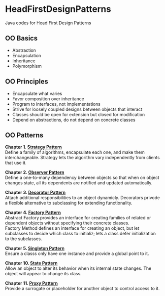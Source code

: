 # HeadFirstDesignPatterns
Java codes for Head First Design Patterns

## OO Basics
* Abstraction
* Encapsulation
* Inheritance
* Polymorphism

## OO Principles
* Encapsulate what varies
* Favor composition over inheritance
* Program to interfaces, not implementations
* Strive for loosely coupled designs between objects that interact
* Classes should be open for extension but closed for modification
* Depend on abstractions, do not depend on concrete classes

## OO Patterns

**Chapter 1. [Strategy Pattern](./StrategyPattern/src)**<br>
Define a family of algorithms, encapsulate each one, and make them interchangeable.
Strategy lets the algorithm vary independently from clients that use it.

**Chapter 2. [Observer Pattern](./ObserverPattern/src)**<br>
Define a one-to-many dependency between objects
so that when on object changes state, all its dependents are notified and updated automatically.

**Chapter 3. [Decorator Pattern](./DecoratorPattern/src)**<br>
Attach additional responsibilities to an object dynamicly. Decorators privode a flexible alternative to subclassing for extending functionality.

**Chapter 4. [Factory Pattern](./FactoryPattern/src)**<br>
Abstract Factory provides an interface for creating families of related or dependent objects without specifying their concrete classes. <br>
Factory Method defines an interface for creating an object, but let subclasses to decide which class to initializ; lets a class defer initialization to the subclasses.

**Chapter 5. [Singleton Pattern](./SingletonPattern/src)**<br>
Ensure a classs only have one instance and provide a global point to it.

**Chapter 10. [State Pattern](./StatePattern/src)**<br>
Allow an object to alter its behavior when its internal state changes.
The object will appear to change its class.

**Chapter 11. [Proxy Pattern](./ProxyPattern)**<br>
Provide a surrogate or placeholder for another object to control access to it.

